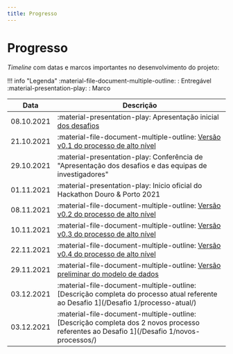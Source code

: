 ```yaml
---
title: Progresso
---
```


# Progresso

_Timeline_ com datas e marcos importantes no desenvolvimento do projeto:

!!! info "Legenda"
    :material-file-document-multiple-outline: : Entregável  
    :material-presentation-play: : Marco  

|    Data    | Descrição                                                    |
| :--------: | ------------------------------------------------------------ |
| 08.10.2021 | :material-presentation-play: Apresentação inicial [dos desafios](/#desafios) |
| 21.10.2021 | :material-file-document-multiple-outline: [Versão v0.1 do processo de alto nível](/DocsTrabalho/processos/#v01-versao-inicial) |
| 29.10.2021 | :material-presentation-play: Conferência de "Apresentação dos desafios e das equipas de investigadores" |
| 01.11.2021 | :material-presentation-play: Inicio oficial do Hackathon Douro & Porto 2021 |
| 08.11.2021 | :material-file-document-multiple-outline: [Versão v0.2 do processo de alto nível](/DocsTrabalho/processos/#v02-iteracao-c-ivdp) |
| 10.11.2021 | :material-file-document-multiple-outline: [Versão v0.3 do processo de alto nível](/DocsTrabalho/processos/#v03-iteracao-c-porvid) |
| 22.11.2021 | :material-file-document-multiple-outline: [Versão v0.4 do processo de alto nível](/DocsTrabalho/processos/#v04-iteracao-c-porvid) |
| 29.11.2021 | :material-file-document-multiple-outline: [Versão preliminar do modelo de dados](/DocsTrabalho/modelo-dados/) |
| 03.12.2021 | :material-file-document-multiple-outline: [Descrição completa do processo atual referente ao Desafio 1](/Desafio 1/processo-atual/) |
| 03.12.2021 | :material-file-document-multiple-outline: [Descrição completa dos 2 novos processo referentes ao Desafio 1](/Desafio 1/novos-processos/) |

